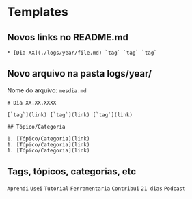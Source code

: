 # Templates

## Novos links no README.md

```
* [Dia XX](./logs/year/file.md) `tag` `tag` `tag`
```

## Novo arquivo na pasta logs/year/

Nome do arquivo: `mesdia.md`

```
# Dia XX.XX.XXXX

[`tag`](link) [`tag`](link) [`tag`](link)

## Tópico/Categoria

1. [Tópico/Categoria](link)
1. [Tópico/Categoria](link)
1. [Tópico/Categoria](link)
```

## Tags, tópicos, categorias, etc

`Aprendi`
`Usei`
`Tutorial`
`Ferramentaria`
`Contribui`
`21 dias`
`Podcast`
